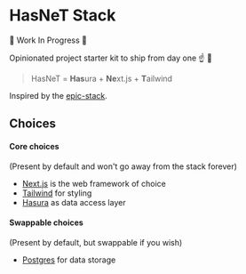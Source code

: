 # HasNeT Stack

:construction: Work In Progress :construction:

Opinionated project starter kit to ship from day one :point_up: :ship:

> HasNeT = **Has**ura + **Ne**xt.js + **T**ailwind

Inspired by the [epic-stack](https://github.com/epicweb-dev/epic-stack).

## Choices

#### Core choices

(Present by default and won't go away from the stack forever)

- [Next.js](https://nextjs.org/) is the web framework of choice
- [Tailwind](https://tailwindcss.com/) for styling
- [Hasura](https://hasura.io/) as data access layer

#### Swappable choices

(Present by default, but swappable if you wish)

- [Postgres](https://www.postgresql.org/) for data storage